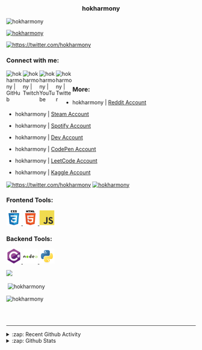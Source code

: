 <h3 align="center">hokharmony</h3>

<p align="left"> <img src="https://komarev.com/ghpvc/?username=hokharmony&label=Profile%20views&color=0e75b6&style=flat" alt="hokharmony" /> </p>

<p align="left"> <a href="https://github.com/ryo-ma/github-profile-trophy"><img src="https://github-profile-trophy.vercel.app/?username=hokharmony" alt="hokharmony" /></a> </p>

<p align="left"> <a href="https://twitter.com/https://twitter.com/hokharmony" target="blank"><img src="https://img.shields.io/twitter/follow/https://twitter.com/hokharmony?logo=twitter&style=for-the-badge" alt="https://twitter.com/hokharmony" /></a> </p>

<h3 align="left">Connect with me:</h3>

[<img align="left" alt="hokharmony | GitHub" width="44px" src="https://cdn.discordapp.com/attachments/744842644798046211/838091206348767302/5d69e29f0d71aaa04ed9725100199b4e.png" />][github]
[<img align="left" alt="hokharmony | Twitch" width="44px" src="https://img.icons8.com/fluent/2x/twitch.png" />][twitch]
[<img align="left" alt="hokharmony | YouTube" width="44px" src="https://img.icons8.com/color/2x/youtube-play.png" />][youtube]
[<img align="left" alt="hokharmony | Twitter" width="44px" src="https://cdn.discordapp.com/attachments/744842644798046211/838091455062868018/4662875160dc4c56954003ebda995414.png" />][twitter]

<br />

### More:

[github]: https://github.com/hokharmony
[twitch]: https://www.twitch.tv/hokharmony
[youtube]: https://www.youtube.com/channel/UC5XBrb0wb4lnpfG0cSTaguQ
[twitter]: https://twitter.com/hokharmony

  
- hokharmony | [Reddit Account](https://www.reddit.com/u/hokharmony)

- hokharmony | [Steam Account](https://steamcommunity.com/profiles/76561198874388272)

- hokharmony | [Spotify Account](https://open.spotify.com/user/31rliietdvsx7qgkbzwjsaiqwvxq)

- hokharmony | [Dev Account](https://dev.to/hokharmony)

- hokharmony | [CodePen Account](https://codepen.io/hokharmony)

- hokharmony | [LeetCode Account](https://leetcode.com/hokharmony)

- hokharmony | [Kaggle Account](https://www.kaggle.com/hokharmony)

<p align="left">
<a href="https://twitter.com/https://twitter.com/hokharmony" target="blank"><img align="center" src="https://raw.githubusercontent.com/rahuldkjain/github-profile-readme-generator/neutral-icons/src/images/icons/Social/twitter.svg" alt="https://twitter.com/hokharmony" height="30" width="40" /></a>
<a href="https://www.youtube.com/c/hokharmony" target="blank"><img align="center" src="https://raw.githubusercontent.com/rahuldkjain/github-profile-readme-generator/neutral-icons/src/images/icons/Social/youtube.svg" alt="hokharmony" height="30" width="40" /></a>
</p>

### Frontend Tools:
<p align="left"> <a href="https://www.w3schools.com/css/" target="_blank"> <img src="https://raw.githubusercontent.com/devicons/devicon/master/icons/css3/css3-original-wordmark.svg" alt="css3" width="40" height="40"/> </a> <a href="https://www.w3.org/html/" target="_blank"> <img src="https://raw.githubusercontent.com/devicons/devicon/master/icons/html5/html5-original-wordmark.svg" alt="html5" width="40" height="40"/> </a> <a href="https://developer.mozilla.org/en-US/docs/Web/JavaScript" target="_blank"> <img src="https://raw.githubusercontent.com/devicons/devicon/master/icons/javascript/javascript-original.svg" alt="javascript" width="40" height="40"/> </a> </p>

### Backend Tools:
<p align="left"> <a href="https://www.w3schools.com/cs/" target="_blank"> <img src="https://raw.githubusercontent.com/devicons/devicon/master/icons/csharp/csharp-original.svg" alt="csharp" width="40" height="40"/> </a> <a href="https://nodejs.org/" target="_blank"> <img src="https://raw.githubusercontent.com/devicons/devicon/master/icons/nodejs/nodejs-original-wordmark.svg" alt="nodejs" width="40" height="40"/> </a> <a href="https://www.python.org/" target="_blank"> <img src="https://raw.githubusercontent.com/devicons/devicon/master/icons/python/python-original.svg" alt="python" width="40" height="40"/> </a> </p>

<img src="https://github-readme-stats.vercel.app/api/top-langs/?username=hokharmony&theme=dark&hide_langs_below=1">
<p>&nbsp;<img align="center" src="https://github-readme-stats.vercel.app/api?username=hokharmony&show_icons=true&theme=dark&title_color=ffffff&text_color=ffffff&locale=en" alt="hokharmony" /></p>
<p><img align="center" src="https://github-readme-streak-stats.herokuapp.com/?user=hokharmony&theme=dark" alt="hokharmony" /></p>
<br />
<br />

---

<details>
  <summary>:zap: Recent Github Activity</summary>
  
<!--START_SECTION:activity-->
1. undefined
2. undefined
3. undefined
4. undefined
5. undefined
<!--END_SECTION:activity-->

</details>

<details>
  <summary>:zap: Github Stats</summary>

  <p align="left"> <a href="https://github.com/ryo-ma/github-profile-trophy"><img src="https://github-profile-trophy.vercel.app/?username=hokharmony" alt="hokharmony" /></a> </p>
<p>&nbsp;<img align="center" src="https://github-readme-stats.vercel.app/api?username=hokharmony&show_icons=true&theme=dark&title_color=ffffff&text_color=ffffff&locale=en" alt="hokharmony" /></p>
<p><img align="center" src="https://github-readme-streak-stats.herokuapp.com/?user=hokharmony&theme=dark" alt="hokharmony" /></p>
<img src="https://github-readme-stats.vercel.app/api/top-langs/?username=hokharmony&theme=dark&hide_langs_below=1">
</details>

